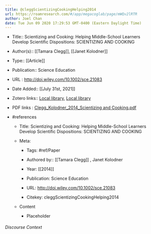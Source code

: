 ```yaml
---
title: @cleggScientizingCookingHelping2014
url: https://roamresearch.com/#/app/megacoglab/page/mWQv2lRTR
author: Joel Chan
date: Tue Jun 09 2020 17:29:53 GMT-0400 (Eastern Daylight Time)
---
```


- Title:: Scientizing and Cooking: Helping Middle-School Learners Develop Scientific Dispositions: SCIENTIZING AND COOKING
- Author(s):: [[Tamara Clegg]], [[Janet Kolodner]]
- Type:: [[Article]]
- Publication:: Science Education
- URL : http://doi.wiley.com/10.1002/sce.21083
- Date Added:: [[July 31st, 2021]]
- Zotero links:: [Local library](zotero://select/groups/2451508/items/LC4RL7GM), [Local library](https://www.zotero.org/groups/2451508/items/LC4RL7GM)
- PDF links : [Clegg_Kolodner_2014_Scientizing and Cooking.pdf](zotero://open-pdf/groups/2451508/items/2V2J7VES)
- #references

    - Title: Scientizing and Cooking: Helping Middle-School Learners Develop Scientific Dispositions: SCIENTIZING AND COOKING

    - Meta:

        - Tags: #ref/Paper

        - Authored by::  [[Tamara Clegg]] ,  Janet Kolodner

        - Year: [[2014]]

        - Publication: Science Education

        - URL: http://doi.wiley.com/10.1002/sce.21083

        - Citekey: cleggScientizingCookingHelping2014

    - Content

        - Placeholder

###### Discourse Context


